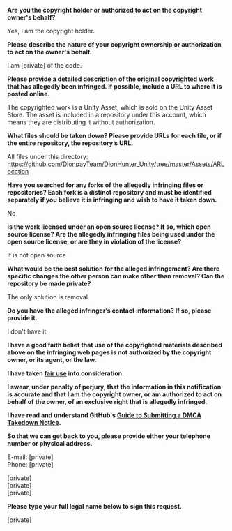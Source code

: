 **Are you the copyright holder or authorized to act on the copyright owner's behalf?**

Yes, I am the copyright holder.

**Please describe the nature of your copyright ownership or authorization to act on the owner's behalf.**

I am [private] of the code.

**Please provide a detailed description of the original copyrighted work that has allegedly been infringed. If possible, include a URL to where it is posted online.**

The copyrighted work is a Unity Asset, which is sold on the Unity Asset Store. The asset is included in a repository under this account, which means they are distributing it without authorization.

**What files should be taken down? Please provide URLs for each file, or if the entire repository, the repository’s URL.**

All files under this directory: https://github.com/DionpayTeam/DionHunter_Unity/tree/master/Assets/ARLocation

**Have you searched for any forks of the allegedly infringing files or repositories? Each fork is a distinct repository and must be identified separately if you believe it is infringing and wish to have it taken down.**

No

**Is the work licensed under an open source license? If so, which open source license? Are the allegedly infringing files being used under the open source license, or are they in violation of the license?**

It is not open source

**What would be the best solution for the alleged infringement? Are there specific changes the other person can make other than removal? Can the repository be made private?**

The only solution is removal

**Do you have the alleged infringer’s contact information? If so, please provide it.**

I don't have it

**I have a good faith belief that use of the copyrighted materials described above on the infringing web pages is not authorized by the copyright owner, or its agent, or the law.**

**I have taken <a href="https://www.lumendatabase.org/topics/22">fair use</a> into consideration.**

**I swear, under penalty of perjury, that the information in this notification is accurate and that I am the copyright owner, or am authorized to act on behalf of the owner, of an exclusive right that is allegedly infringed.**

**I have read and understand GitHub's <a href="https://docs.github.com/articles/guide-to-submitting-a-dmca-takedown-notice/">Guide to Submitting a DMCA Takedown Notice</a>.**

**So that we can get back to you, please provide either your telephone number or physical address.**

E-mail: [private]  
Phone: [private]

[private]  
[private]  
[private]

**Please type your full legal name below to sign this request.**

[private]
